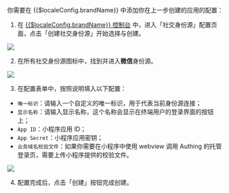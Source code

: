 <IntegrationDetailCard :title="`在 ${$localeConfig.brandName} 填入微信小程序配置`">

你需要在 {{$localeConfig.brandName}} 中添加你在上一步创建的应用的配置：

1. 在 [{{$localeConfig.brandName}} 控制台](https://console.authing.cn) 中，进入「社交身份源」配置页面，点击「创建社交身份源」开始选择与创建。

![](~@imagesZhCn/connections/Add-Social-Connections.png)

2. 在所有社交身份源图标中，找到并进入**微信**身份源。

![](~@imagesZhCn/connections/wechat/choose-wechat-identity-source.png)

3. 在配置表单中，按照说明填入以下配置：
- `唯一标识`：请输入一个自定义的唯一标识，用于代表当前身份源连接；
- `显示名称`：请输入显示名称，这个名称会显示在终端用户的登录界面的按钮上；
- `App ID`：小程序应用 ID；
- `App Secret`：小程序应用密钥；
- `业务域名校验文件`：如果你需要在小程序中使用 webview 调用 Authing 的托管登录页，需要上传小程序提供的校验文件。

![](~@imagesZhCn/connections/wechat/wechat-miniprogram/wechat-miniprogram-connection.png)


4. 配置完成后，点击「创建」按钮完成创建。

</IntegrationDetailCard>
